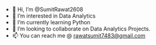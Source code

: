 - 👋 Hi, I’m @SumitRawat2608
- 👀 I’m interested in Data Analytics
- 🌱 I’m currently learning Python
- 💞️ I’m looking to collaborate on Data Analytics Projects.
- 📫 You can reach me @ rawatsumit7483@gmail.com 

<!---
SumitRawat2608/SumitRawat2608 is a ✨ special ✨ repository because its `README.md` (this file) appears on your GitHub profile.
You can click the Preview link to take a look at your changes.
--->
